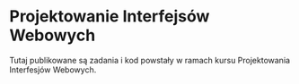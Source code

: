 # Projektowanie Interfejsów Webowych

Tutaj publikowane są zadania i kod powstały w ramach kursu Projektowania Interfesjów Webowych.
